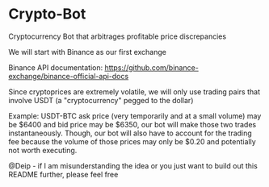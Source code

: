 # Crypto-Bot
Cryptocurrency Bot that arbitrages profitable price discrepancies  

We will start with Binance as our first exchange

Binance API documentation: https://github.com/binance-exchange/binance-official-api-docs

Since cryptoprices are extremely volatile, we will only use trading pairs that involve USDT (a "cryptocurrency" pegged to the dollar)

Example: USDT-BTC ask price (very temporarily and at a small volume) may be $6400 and bid price may be $6350, our bot will make those two trades instantaneously. Though, our bot will also have to account for the trading fee because the volume of those prices may only be $0.20 and potentially not worth executing.

@Deip - if I am misunderstanding the idea or you just want to build out this README further, please feel free
